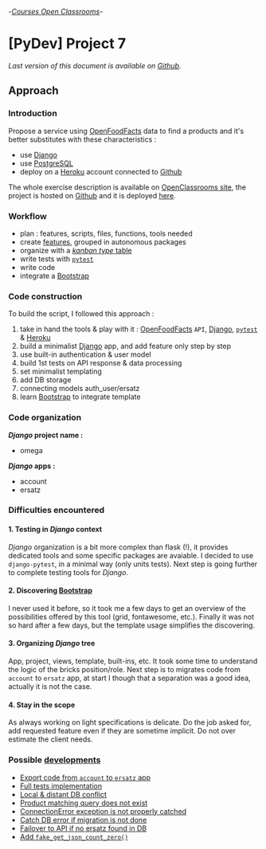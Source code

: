 -[_Courses Open Classrooms_][oc]-

# [PyDev] Project 7

_Last version of this document is available on [Github][approach]._

## Approach

### Introduction

Propose a service using [OpenFoodFacts][OFF] data to find a products and it's better substitutes with these characteristics :

- use [Django][django]
- use [PostgreSQL][postgres]
- deploy on a [Heroku][heroku] account connected to [Github][gither]

The whole exercise description is available on [OpenClassrooms site][oc], the project is hosted on [Github][kanban] and it is deployed [here][herokuapp].


### Workflow

 - plan : features, scripts, files, functions, tools needed
 - create [features][features], grouped in autonomous packages
 - organize with a [_kanban type_ table][kanban ]
 - write tests with [`pytest`][pytest]
 - write code
 - integrate a [Bootstrap][bootstrap]


### Code construction

To build the script, I followed this approach :

1. take in hand the tools & play with it : [OpenFoodFacts][OFF] `API`, [Django][django], [`pytest`][pytest] & [Heroku][heroku]
2. build a minimalist [Django][django] app, and add feature only step by step
3. use built-in authentication & user model
4. build 1st tests on API response & data processing
5. set minimalist templating
6. add DB storage
7. connecting models auth_user/ersatz
8. learn [Bootstrap][bootstrap] to integrate template


### Code organization

**_Django_ project name :**
- omega

**_Django_ apps :**
- account
- ersatz

### Difficulties encountered

#### 1. Testing in _Django_ context

_Django_ organization is a bit more complex than flask (!), it provides dedicated tools and some specific packages are avaiable. I decided to use `django-pytest`, in a minimal way (only units tests). Next step is going further to complete testing tools for _Django_.

#### 2. Discovering [Bootstrap][bootstrap]

I never used it before, so it took me a few days to get an overview of the possibilities offered by this tool (grid, fontawesome, etc.). Finally it was not so hard after a few days, but the template usage simplifies the discovering.

#### 3. Organizing _Django_ tree

App, project, views, template, built-ins, etc. It took some time to understand the logic of the bricks position/role. Next step is to migrates code from `account` to `ersatz` app, at start I though that a separation was a good idea, actually it is not the case.

#### 4. Stay in the scope

As always working on light specifications is delicate. Do the job asked for, add requested feature even if they are sometime implicit. Do not over estimate the client needs.


### Possible [developments][issues]

* [Export code from `account` to `ersatz` app][39]
* [Full tests implementation][40]
* [Local & distant DB conflict][36]
* [Product matching query does not exist][33]
* [ConnectionError exception is not properly catched][32]
* [Catch DB error if migration is not done][30]
* [Failover to API if no ersatz found in DB][29]
* [Add `fake_get_json_count_zero()`][24]

[24]: https://github.com/freezed/ocp8/issues/24
[29]: https://github.com/freezed/ocp8/issues/29
[30]: https://github.com/freezed/ocp8/issues/30
[32]: https://github.com/freezed/ocp8/issues/32
[33]: https://github.com/freezed/ocp8/issues/33
[36]: https://github.com/freezed/ocp8/issues/36
[39]: https://github.com/freezed/ocp8/issues/39
[40]: https://github.com/freezed/ocp8/issues/40
[approach]: https://github.com/freezed/ocp8/blob/master/doc/approach.md
[bootstrap]: https://github.com/twbs/bootstrap
[django]: https://www.djangoproject.com/
[features]: https://github.com/freezed/ocp8/issues?utf8=%E2%9C%93&q=is%3Aissue+label%3Afeature+is%3Aclosed+
[gither]: https://devcenter.heroku.com/articles/github-integration
[herokuapp]: https://ocp8-1664.herokuapp.com/
[heroku]: https://devcenter.heroku.com/articles/getting-started-with-python
[issues]: https://github.com/freezed/ocp8/issues
[kanban]: https://github.com/freezed/ocp8/projects/1
[log]: http://flask.pocoo.org/docs/1.0/logging/#logging
[oc]: https://openclassrooms.com/fr/projects/creez-grandpy-bot-le-papy-robot "Créez une plateforme pour amateur de pâte à tartiner"
[OFF]: http://fr.openfoodfacts.org/
[postgres]: https://www.postgresql.org/
[pytest]: https://pytest.org "Helps you write better programs"
[ottg]: https://www.obeythetestinggoat.com
[selenium]: http://www.seleniumhq.org/
